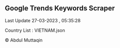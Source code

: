 

## Google Trends Keywords Scraper 
 
Last Update 27-03-2023 , 05:35:28

Country List :
VIETNAM.json



© Abdul Muttaqin 
